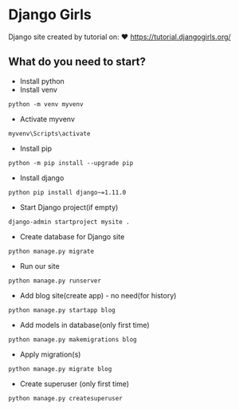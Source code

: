 # Django Girls
Django site created by tutorial on: :heart: https://tutorial.djangogirls.org/
## What do you need to start?
* Install python
* Install venv
```
python -m venv myvenv
```
* Activate myvenv
```
myvenv\Scripts\activate
```
* Install pip
```
python -m pip install --upgrade pip
```
* Install django
```
python pip install django~=1.11.0
```
* Start Django project(if empty)
```
django-admin startproject mysite .
```
* Create database for Django site
```
python manage.py migrate
```
* Run our site
```
python manage.py runserver
```
* Add blog site(create app) - no need(for history)
```
python manage.py startapp blog
```
* Add models in database(only first time)
```
python manage.py makemigrations blog
```
* Apply migration(s)
```
python manage.py migrate blog
```
* Create superuser (only first time)
```
python manage.py createsuperuser
```
